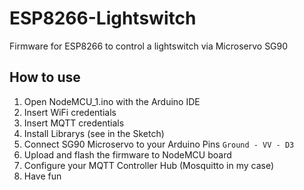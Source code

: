 # ESP8266-Lightswitch
Firmware for ESP8266 to control a lightswitch via Microservo SG90

## How to use
1. Open NodeMCU_1.ino with the Arduino IDE
2. Insert WiFi credentials
3. Insert MQTT credentials
4. Install Librarys (see in the Sketch)
5. Connect SG90 Microservo to your Arduino Pins `Ground - VV - D3`
6. Upload and flash the firmware to NodeMCU board
7. Configure your MQTT Controller Hub (Mosquitto in my case)
8. Have fun
